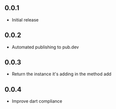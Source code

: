 ## 0.0.1

- Initial release

## 0.0.2

- Automated publishing to pub.dev

## 0.0.3

- Return the instance it's adding in the method add

## 0.0.4

- Improve dart compliance
